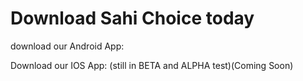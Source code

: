 # Download Sahi Choice today  
download our Android App:

Download our IOS App:
(still in BETA and ALPHA test)(Coming Soon)
